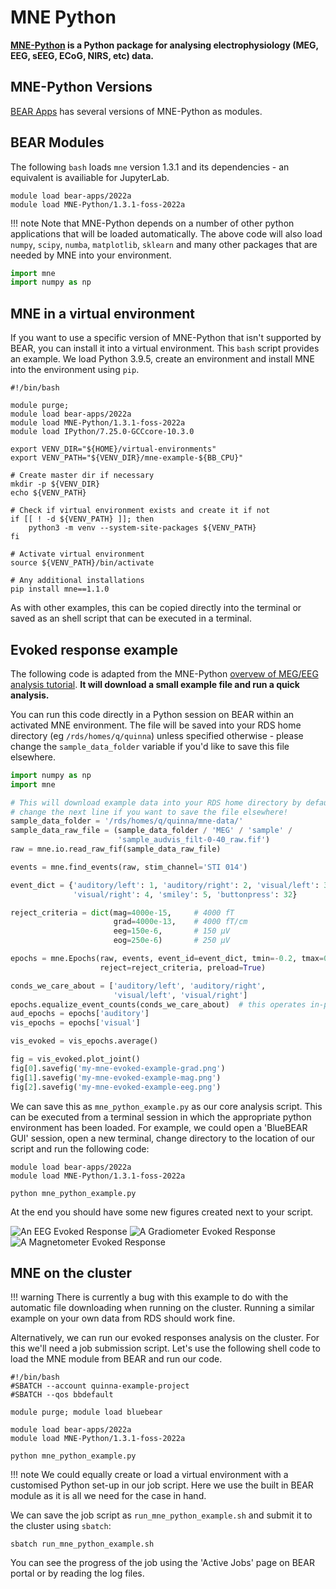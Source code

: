 # MNE Python

**[MNE-Python](https://mne.tools/stable/index.html) is a Python package for analysing electrophysiology (MEG, EEG, sEEG, ECoG, NIRS, etc) data.**

## MNE-Python Versions

[BEAR Apps](https://bear-apps.bham.ac.uk/applications/MNE-Python/) has several versions of MNE-Python as modules.

## BEAR Modules

The following `bash` loads `mne` version 1.3.1 and its dependencies - an equivalent is availiable for JupyterLab.

``` shell
module load bear-apps/2022a
module load MNE-Python/1.3.1-foss-2022a
```

!!! note
    Note that MNE-Python depends on a number of other python applications that will be loaded automatically. The above code will also load `numpy`, `scipy`, `numba`, `matplotlib`, `sklearn` and many other packages that are needed by MNE into your environment.

```python
import mne
import numpy as np
```

## MNE in a virtual environment

If you want to use a specific version of MNE-Python that isn't supported by BEAR, you can install it into a virtual environment. This `bash` script provides an example. We load Python 3.9.5, create an environment and install MNE into the environment using `pip`.

``` slurm
#!/bin/bash

module purge;
module load bear-apps/2022a
module load MNE-Python/1.3.1-foss-2022a
module load IPython/7.25.0-GCCcore-10.3.0

export VENV_DIR="${HOME}/virtual-environments"
export VENV_PATH="${VENV_DIR}/mne-example-${BB_CPU}"

# Create master dir if necessary
mkdir -p ${VENV_DIR}
echo ${VENV_PATH}

# Check if virtual environment exists and create it if not
if [[ ! -d ${VENV_PATH} ]]; then
    python3 -m venv --system-site-packages ${VENV_PATH}
fi

# Activate virtual environment
source ${VENV_PATH}/bin/activate

# Any additional installations
pip install mne==1.1.0
```

As with other examples, this can be copied directly into the terminal or saved as an shell script that can be executed in a terminal.

## Evoked response example

The following code is adapted from the MNE-Python [overvew of MEG/EEG analysis tutorial](https://mne.tools/stable/auto_tutorials/intro/10_overview.html#sphx-glr-auto-tutorials-intro-10-overview-py). **It will download a small example file and run a quick analysis.**

You can run this code directly in a Python session on BEAR within an activated MNE environment. The file will be saved into your RDS home directory (eg `/rds/homes/q/quinna`) unless specified otherwise - please change the `sample_data_folder` variable if you'd like to save this file elsewhere.

```python
import numpy as np
import mne

# This will download example data into your RDS home directory by default -
# change the next line if you want to save the file elsewhere!
sample_data_folder = '/rds/homes/q/quinna/mne-data/'
sample_data_raw_file = (sample_data_folder / 'MEG' / 'sample' /
                        'sample_audvis_filt-0-40_raw.fif')
raw = mne.io.read_raw_fif(sample_data_raw_file)

events = mne.find_events(raw, stim_channel='STI 014')

event_dict = {'auditory/left': 1, 'auditory/right': 2, 'visual/left': 3,
              'visual/right': 4, 'smiley': 5, 'buttonpress': 32}

reject_criteria = dict(mag=4000e-15,     # 4000 fT
                       grad=4000e-13,    # 4000 fT/cm
                       eeg=150e-6,       # 150 µV
                       eog=250e-6)       # 250 µV

epochs = mne.Epochs(raw, events, event_id=event_dict, tmin=-0.2, tmax=0.5,
                    reject=reject_criteria, preload=True)

conds_we_care_about = ['auditory/left', 'auditory/right',
                       'visual/left', 'visual/right']
epochs.equalize_event_counts(conds_we_care_about)  # this operates in-place
aud_epochs = epochs['auditory']
vis_epochs = epochs['visual']

vis_evoked = vis_epochs.average()

fig = vis_evoked.plot_joint()
fig[0].savefig('my-mne-evoked-example-grad.png')
fig[1].savefig('my-mne-evoked-example-mag.png')
fig[2].savefig('my-mne-evoked-example-eeg.png')
```

We can save this as `mne_python_example.py` as our core analysis script. This can be executed from a terminal session in which the appropriate python environment has been loaded. For example, we could open a 'BlueBEAR GUI' session, open a new terminal, change directory to the location of our script and run the following code:

```shell
module load bear-apps/2022a
module load MNE-Python/1.3.1-foss-2022a

python mne_python_example.py
```

At the end you should have some new figures created next to your script.

![An EEG Evoked Response](../../images/mne/my-mne-evoked-example-eeg.png)
![A Gradiometer Evoked Response](../../images/mne/my-mne-evoked-example-grad.png)
![A Magnetometer Evoked Response](../../images/mne/my-mne-evoked-example-mag.png)

## MNE on the cluster

!!! warning
    There is currently a bug with this example to do with the automatic file downloading when running on the cluster. Running a similar example on your own data from RDS should work fine.

Alternatively, we can run our evoked responses analysis on the cluster. For this we'll need a job submission script. Let's use the following shell code to load the MNE module from BEAR and run our code.

```shell
#!/bin/bash
#SBATCH --account quinna-example-project
#SBATCH --qos bbdefault

module purge; module load bluebear

module load bear-apps/2022a
module load MNE-Python/1.3.1-foss-2022a

python mne_python_example.py
```

!!! note
    We could equally create or load a virtual environment with a customised Python set-up in our job script. Here we use the built in BEAR module as it is all we need for the case in hand.

We can save the job script as `run_mne_python_example.sh` and submit it to the cluster using `sbatch`:

```shell
sbatch run_mne_python_example.sh
```

You can see the progress of the job using the 'Active Jobs' page on BEAR portal or by reading the log files.
